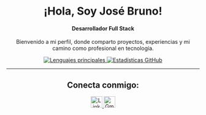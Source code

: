 <div align="center">
  <h1>¡Hola, Soy José Bruno!</h1>
  <h4>Desarrollador Full Stack</h4>
  <p>Bienvenido a mi perfil, donde comparto proyectos, experiencias y mi camino como profesional en tecnología.</p>
</div>

<div align="center">
  <!-- Gráfico de contribuciones en GitHub -->
  <a href="https://github.com/YeibiBlund" target="_blank">
    <img src="https://github-readme-stats.vercel.app/api/top-langs/?username=YeibiBlund&layout=compact&hide_border=true&theme=radical" alt="Lenguajes principales" />
  </a>
  <a href="https://github.com/YeibiBlund" target="_blank">
    <img src="https://github-readme-stats.vercel.app/api?username=YeibiBlund&show_icons=true&hide_border=true&theme=radical" alt="Estadísticas GitHub" />
  </a>
</div>

---

<div align="center">
  <h2>Conecta conmigo:</h2>
  <p>
    <a href="https://www.linkedin.com/in/josebrunocuevas/" target="_blank">
      <img src="https://img.shields.io/badge/linkedin-%231DA1F2.svg?style=for-the-badge&logo=linkedin&logoColor=white" alt="LinkedIn" height="30"/>
    </a>
    <a href="mailto:jb.dev.019@gmail.com" target="_blank">
      <img src="https://img.shields.io/badge/gmail-EA4335.svg?style=for-the-badge&logo=gmail&logoColor=white" alt="Gmail" height="30"/>
    </a>
  </p>
</div>

